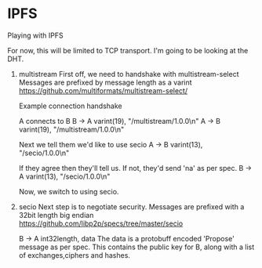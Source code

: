 # IPFS
Playing with IPFS

For now, this will be limited to TCP transport. I'm going to be looking at the DHT.

1. multistream
    First off, we need to handshake with multistream-select
    Messages are prefixed by message length as a varint
    https://github.com/multiformats/multistream-select/
    
    Example connection handshake
    
    A connects to B
    B -> A  varint(19), "/multistream/1.0.0\n"
    A -> B  varint(19), "/multistream/1.0.0\n"
    
    Next we tell them we'd like to use secio
    A -> B  varint(13), "/secio/1.0.0\n"
    
    If they agree then they'll tell us. If not, they'd send 'na' as per spec.
    B -> A  varint(13), "/secio/1.0.0\n"
    
    Now, we switch to using secio.
    
2. secio
    Next step is to negotiate security.
    Messages are prefixed with a 32bit length big endian
    https://github.com/libp2p/specs/tree/master/secio
    
    B -> A  int32length, data
    The data is a protobuff encoded 'Propose' message as per spec. This contains the public key for B, along with a list of exchanges,ciphers and hashes.

